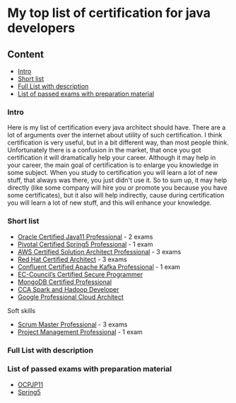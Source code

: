 # My top list of certification for java developers

## Content
* [Intro](#intro)
* [Short list](#short-list)
* [Full List with description](#full-list-with-description)
* [List of passed exams with preparation material](#list-of-passed-exams-with-preparation-material)

### Intro

Here is my list of certification every java architect should have. There are a lot of arguments over the internet about utility of such certification. 
I think certification is very useful, but in a bit different way, than most people think. Unfortunately there is a confusion in the market, that once you got certification it will dramatically help your career.
Although it may help in your career, the main goal of certification is to enlarge you knowledge in some subject. When you study to certification you will learn a lot of new stuff, that always was there, you just didn't use it.
So to sum up, it may help directly (like some company will hire you or promote you because you have some certificates), but it also will help indirectly, cause during certification you will learn a lot of new stuff, and this will enhance your knowledge.

 


### Short list
* [Oracle Certified Java11 Professional](https://education.oracle.com/products/trackp_815) - 2 exams
* [Pivotal Certified Spring5 Professional](https://store.education.pivotal.io/confirm-course?courseid=EDU-1202) - 1 exam
* [AWS Certified Solution Architect Professional](https://aws.amazon.com/certification/) - 3 exams
* [Red Hat Certified Architect](https://www.redhat.com/en/services/all-certifications-exams) - 3 exams
* [Confluent Certified Apache Kafka Professional](https://www.confluent.io/certification) - 1 exam
* [EC-Council’s Certified Secure Programmer](https://cert.eccouncil.org/certified-ethical-hacker.html)
* [MongoDB Certified Professional](https://university.mongodb.com/certification)
* [CCA Spark and Hadoop Developer](https://www.cloudera.com/about/training/certification/cca-spark.html)
* [Google Professional Cloud Architect](https://cloud.google.com/certification/cloud-architect)

Soft skills

* [Scrum Master Professional](https://www.scrum.org/professional-scrum-master-i-certification) - 3 exams
* [Project Management Professional](https://www.pmi.org/certifications/types/project-management-pmp) - 1 exam




### Full List with description

### List of passed exams with preparation material

* [OCPJP11](https://github.com/dgaydukov/cert-ocpjp11)
* [Spring5](https://github.com/dgaydukov/cert-spring5)